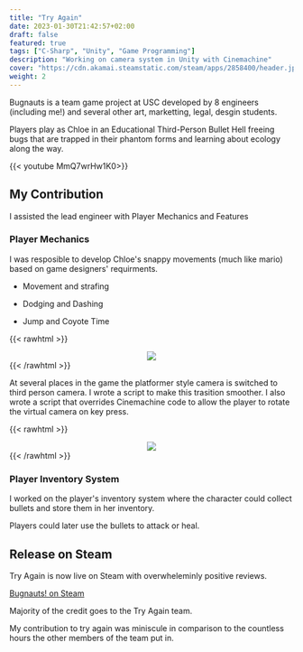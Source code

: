 ```yaml
---
title: "Try Again"
date: 2023-01-30T21:42:57+02:00
draft: false
featured: true
tags: ["C-Sharp", "Unity", "Game Programming"]
description: "Working on camera system in Unity with Cinemachine"
cover: "https://cdn.akamai.steamstatic.com/steam/apps/2858400/header.jpg?t=1715447791"
weight: 2
---
```


Bugnauts is a team game project at USC developed by 8 engineers (including me!) and several other art, marketting, legal, desgin students. 

Players play as Chloe in an Educational Third-Person Bullet Hell freeing bugs that are trapped in their phantom forms and learning about ecology along the way.

{{< youtube MmQ7wrHw1K0>}}

## My Contribution

I assisted the lead engineer with Player Mechanics and Features

### Player Mechanics

I was resposible to develop Chloe's snappy movements (much like mario) based on game designers' requirments.

- Movement and strafing

- Dodging and Dashing

- Jump and Coyote Time



{{< rawhtml >}}

<div style="text-align: center; width: 100%">
        <img src="../images/bugnauts1.gif">
</div>
{{< /rawhtml >}}

At several places in the game the platformer style camera is switched to third person camera. I wrote a script to make this trasition smoother. I also wrote a script that overrides Cinemachine code to allow the player to rotate the virtual camera on key press. 

{{< rawhtml >}}

<div style="text-align: center; width: 100%">
        <img src="../images/bugnauts2.gif">
</div>
{{< /rawhtml >}}

### Player Inventory System

I worked on the player's inventory system where the character could collect bullets and store them in her inventory.

Players could later use the bullets to attack or heal.

## Release on Steam

Try Again is now live on Steam with overwheleminly positive reviews.

[Bugnauts! on Steam](https://store.steampowered.com/app/2858400/Bugnauts/)

Majority of the credit goes to the Try Again team. 

My contribution to try again was miniscule in comparison to the countless hours the other members of the team put in. 

